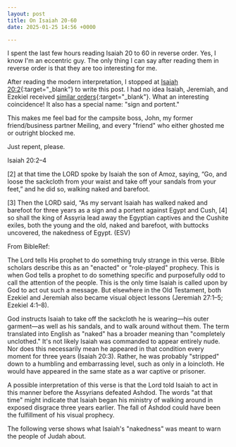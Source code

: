 ```yaml
---
layout: post
title: On Isaiah 20-60
date: 2025-01-25 14:56 +0000

---
```


I spent the last few hours reading Isaiah 20 to 60 in reverse order. Yes, I know I'm an eccentric guy. The only thing I can say after reading them in reverse order is that they are too interesting for me.

After reading the modern interpretation, I stopped at [Isaiah 20:2](https://www.bibleref.com/Isaiah/20/Isaiah-20-2.html){:target="_blank"} to write this post. I had no idea Isaiah, Jeremiah, and Ezekiel received [similar orders](../on-sacrifice/){:target="_blank"}. What an interesting coincidence! It also has a special name: "sign and portent."

This makes me feel bad for the campsite boss, John, my former friend/business partner Meiling, and every "friend" who either ghosted me or outright blocked me.

Just repent, please.

Isaiah 20:2–4

[2] at that time the LORD spoke by Isaiah the son of Amoz, saying, “Go, and loose the sackcloth from your waist and take off your sandals from your feet,” and he did so, walking naked and barefoot.

[3] Then the LORD said, “As my servant Isaiah has walked naked and barefoot for three years as a sign and a portent against Egypt and Cush, [4] so shall the king of Assyria lead away the Egyptian captives and the Cushite exiles, both the young and the old, naked and barefoot, with buttocks uncovered, the nakedness of Egypt. (ESV)

From BibleRef:

The Lord tells His prophet to do something truly strange in this verse. Bible scholars describe this as an "enacted" or "role-played" prophecy. This is when God tells a prophet to do something specific and purposefully odd to call the attention of the people. This is the only time Isaiah is called upon by God to act out such a message. But elsewhere in the Old Testament, both Ezekiel and Jeremiah also became visual object lessons (Jeremiah 27:1–5; Ezekiel 4:1–8).

God instructs Isaiah to take off the sackcloth he is wearing—his outer garment—as well as his sandals, and to walk around without them. The term translated into English as "naked" has a broader meaning than "completely unclothed." It's not likely Isaiah was commanded to appear entirely nude. Nor does this necessarily mean he appeared in that condition every moment for three years (Isaiah 20:3). Rather, he was probably "stripped" down to a humbling and embarrassing level, such as only in a loincloth. He would have appeared in the same state as a war captive or prisoner.

A possible interpretation of this verse is that the Lord told Isaiah to act in this manner before the Assyrians defeated Ashdod. The words "at that time" might indicate that Isaiah began his ministry of walking around in exposed disgrace three years earlier. The fall of Ashdod could have been the fulfillment of his visual prophecy.

The following verse shows what Isaiah's "nakedness" was meant to warn the people of Judah about.